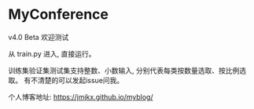 # MyConference
v4.0 Beta 欢迎测试

从 train.py 进入, 直接运行。

训练集验证集测试集支持整数、小数输入, 分别代表每类按数量选取、按比例选取。
有不清楚的可以发起issue问我。

个人博客地址:
https://jmjkx.github.io/myblog/
